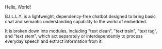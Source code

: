 Hello, World!

B.I.L.L.Y. is a lightweight, dependency-free chatbot designed to bring basic chat and semantic understanding capability to the world of embedded.

It is broken down into modules, including "text clean", "text train", "text tag", and "text stem", which act separately or interdependently to
process everyday speech and extract information from it.
